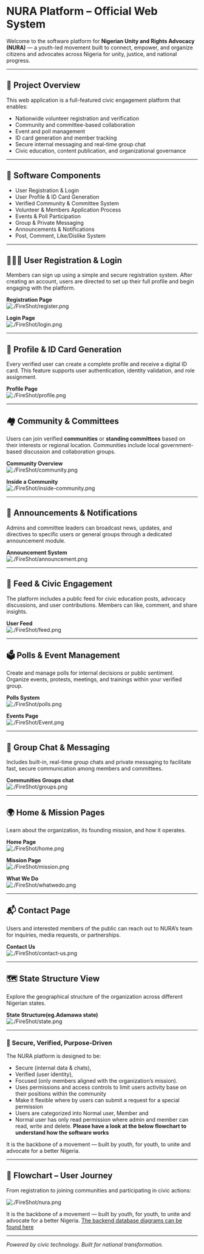 # NURA Platform – Official Web System

Welcome to the software platform for **Nigerian Unity and Rights Advocacy (NURA)** — a youth-led movement built to connect, empower, and organize citizens and advocates across Nigeria for unity, justice, and national progress.

---

## 📌 Project Overview

This web application is a full-featured civic engagement platform that enables:

- Nationwide volunteer registration and verification  
- Community and committee-based collaboration  
- Event and poll management  
- ID card generation and member tracking  
- Secure internal messaging and real-time group chat  
- Civic education, content publication, and organizational governance  

---

## 🧩 Software Components

- User Registration & Login  
- User Profile & ID Card Generation  
- Verified Community & Committee System  
- Volunteer & Members Application Process  
- Events & Poll Participation  
- Group & Private Messaging  
- Announcements & Notifications  
- Post, Comment, Like/Dislike System  

---

## 🧑‍🤝‍🧑 User Registration & Login

Members can sign up using a simple and secure registration system. After creating an account, users are directed to set up their full profile and begin engaging with the platform.

**Registration Page**  
![./FireShot/register.png](./FireShot/register.png)

**Login Page**  
![./FireShot/login.png](./FireShot/login.png)

---

## 🧾 Profile & ID Card Generation

Every verified user can create a complete profile and receive a digital ID card. This feature supports user authentication, identity validation, and role assignment.

**Profile Page**  
![./FireShot/profile.png](./FireShot/profile.png)

---

## 🏘️ Community & Committees

Users can join verified **communities** or **standing committees** based on their interests or regional location. Communities include local government-based discussion and collaboration groups.

**Community Overview**  
![./FireShot/community.png](./FireShot/community.png)

**Inside a Community**  
![./FireShot/inside-community.png](./FireShot/inside-community.png)

---

## 📢 Announcements & Notifications

Admins and committee leaders can broadcast news, updates, and directives to specific users or general groups through a dedicated announcement module.

**Announcement System**  
![./FireShot/announcement.png](./FireShot/announcement.png)

---

## 📰 Feed & Civic Engagement

The platform includes a public feed for civic education posts, advocacy discussions, and user contributions. Members can like, comment, and share insights.

**User Feed**  
![./FireShot/feed.png](./FireShot/feed.png)

---

## 🗳️ Polls & Event Management

Create and manage polls for internal decisions or public sentiment. Organize events, protests, meetings, and trainings within your verified group.

**Polls System**  
![./FireShot/polls.png](./FireShot/polls.png)

**Events Page**  
![./FireShot/Event.png](./FireShot/Event.png)

---

## 💬 Group Chat & Messaging

Includes built-in, real-time group chats and private messaging to facilitate fast, secure communication among members and committees.

**Communities Groups chat**  
![./FireShot/groups.png](./FireShot/groups.png)

---

## 🌍 Home & Mission Pages

Learn about the organization, its founding mission, and how it operates.

**Home Page**  
![./FireShot/home.png](./FireShot/home.png)

**Mission Page**  
![./FireShot/mission.png](./FireShot/mission.png)

**What We Do**  
![./FireShot/whatwedo.png](./FireShot/whatwedo.png)

---

## 📬 Contact Page

Users and interested members of the public can reach out to NURA’s team for inquiries, media requests, or partnerships.

**Contact Us**  
![./FireShot/contact-us.png](./FireShot/contact-us.png)

---

## 🗺 State Structure View

Explore the geographical structure of the organization across different Nigerian states.

**State Structure(eg.Adamawa state)**  
![./FireShot/state.png](./FireShot/state.png)

---

### 🔐 Secure, Verified, Purpose-Driven

The NURA platform is designed to be:
- Secure (internal data & chats),
- Verified (user identity),
- Focused (only members aligned with the organization’s mission).
- Uses permissions and access controls to limit users activity base on their positions within the community
- Make it flexible where by users can submit a request for a special permission
- Users are  categorized into Normal user, Member and 
- Normal user has only read permission where admin and member can read, write and delete.
**Please have a look at the below flowchart to understand how the software works**

It is the backbone of a movement — built by youth, for youth, to unite and advocate for a better Nigeria.

---


## 🔄 Flowchart – User Journey

From registration to joining communities and participating in civic actions:

![./FireShot/nura.png](./FireShot/nura.PNG)

It is the backbone of a movement — built by youth, for youth, to unite and advocate for a better Nigeria.
[The backend database diagrams can be found here](https://www.drawdb.app/editor?shareId=e603c7005bc926d0f3bb6b1b914c2a3e)

---

*Powered by civic technology. Built for national transformation.*